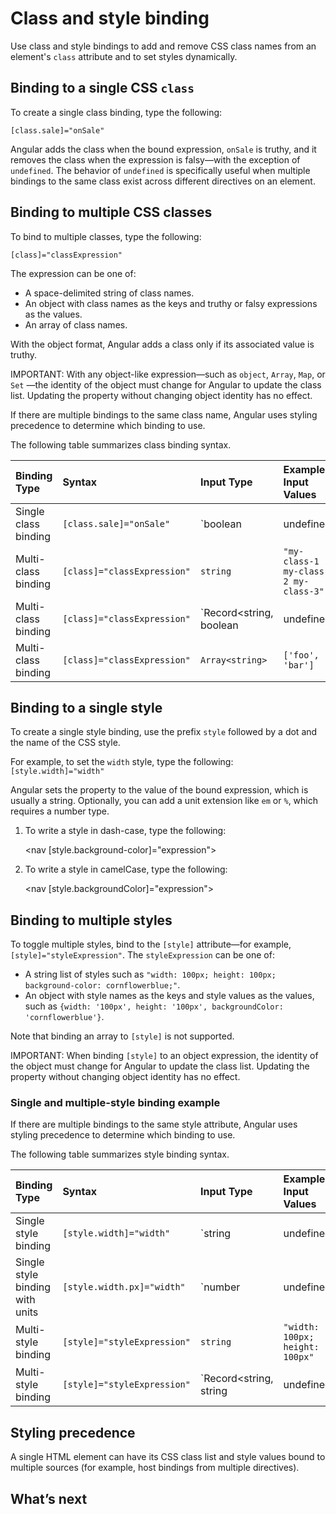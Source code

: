# Class and style binding

Use class and style bindings to add and remove CSS class names from an element's `class` attribute and to set styles dynamically.

## Binding to a single CSS `class`

To create a single class binding, type the following:

`[class.sale]="onSale"`

Angular adds the class when the bound expression, `onSale` is truthy, and it removes the class when the expression is falsy—with the exception of `undefined`. The behavior of `undefined` is specifically useful when multiple bindings to the same class exist across different directives on an element. 

## Binding to multiple CSS classes

To bind to multiple classes, type the following:

`[class]="classExpression"`

The expression can be one of:

* A space-delimited string of class names.
* An object with class names as the keys and truthy or falsy expressions as the values.
* An array of class names.

With the object format, Angular adds a class only if its associated value is truthy.

IMPORTANT: With any object-like expression—such as `object`, `Array`, `Map`, or `Set` —the identity of the object must change for Angular to update the class list.
Updating the property without changing object identity has no effect.

If there are multiple bindings to the same class name, Angular uses styling precedence to determine which binding to use.

The following table summarizes class binding syntax.

| Binding Type         | Syntax                      | Input Type              | Example Input Values                 |
| :------------------- | :-------------------------- | :---------------------- | :----------------------------------- |
| Single class binding | `[class.sale]="onSale"`     | `boolean|undefined|null`| `true`, `false`           |
| Multi-class binding  | `[class]="classExpression"` | `string`                | `"my-class-1 my-class-2 my-class-3"` |
| Multi-class binding  | `[class]="classExpression"` | `Record<string, boolean|undefined|null>` | `{foo: true, bar: false}` |
| Multi-class binding  | `[class]="classExpression"` | `Array<string>`         | `['foo', 'bar']`                     |


## Binding to a single style

To create a single style binding, use the prefix `style` followed by a dot and the name of the CSS style.

For example, to set the `width` style, type the following:  `[style.width]="width"`

Angular sets the property to the value of the bound expression, which is usually a string. Optionally, you can add a unit extension like `em` or `%`, which requires a number type.

1. To write a style in dash-case, type the following:

    <docs-code language="html"><nav [style.background-color]="expression"></nav></docs-code>

2. To write a style in camelCase, type the following:

    <docs-code language="html"><nav [style.backgroundColor]="expression"></nav></docs-code>

## Binding to multiple styles

To toggle multiple styles, bind to the `[style]` attribute—for example, `[style]="styleExpression"`.  The `styleExpression` can be one of:

* A string list of styles such as `"width: 100px; height: 100px; background-color: cornflowerblue;"`.
* An object with style names as the keys and style values as the values, such as `{width: '100px', height: '100px', backgroundColor: 'cornflowerblue'}`.

Note that binding an array to `[style]` is not supported.

IMPORTANT: When binding `[style]` to an object expression, the identity of the object must change for Angular to update the class list.
Updating the property without changing object identity has no effect.

### Single and multiple-style binding example

<docs-code path="adev/src/content/examples/attribute-binding/src/app/single-and-multiple-style-binding.component.ts" header="nav-bar.component.ts"/>

If there are multiple bindings to the same style attribute, Angular uses styling precedence to determine which binding to use.

The following table summarizes style binding syntax.

| Binding Type                    | Syntax                      | Input Type              | Example Input Values            |
| :------------------------------ | :-------------------------- | :---------------------- | :------------------------------ | 
| Single style binding            | `[style.width]="width"`     | `string| undefined|null`| `"100px"`                       |
| Single style binding with units | `[style.width.px]="width"`  | `number| undefined|null`| `100`                           |
| Multi-style binding             | `[style]="styleExpression"` | `string`                | `"width: 100px; height: 100px"` |
| Multi-style binding             | `[style]="styleExpression"` | `Record<string, string|undefined|null>` | `{width: '100px', height: '100px'}` |

## Styling precedence

A single HTML element can have its CSS class list and style values bound to multiple sources (for example, host bindings from multiple directives).

## What’s next

<docs-pill-row>
  <docs-pill href="/guide/components/styling" title="Component Styling"/>
  <docs-pill href="/guide/animations" title="Introduction to Angular animations"/>
</docs-pill-row>
